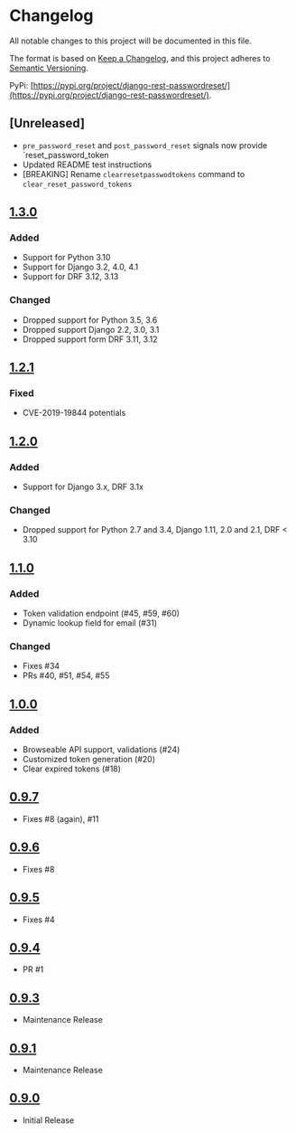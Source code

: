 # Changelog
All notable changes to this project will be documented in this file.

The format is based on [Keep a Changelog](https://keepachangelog.com/en/1.0.0/),
and this project adheres to [Semantic Versioning](https://semver.org/spec/v2.0.0.html).

PyPi: [https://pypi.org/project/django-rest-passwordreset/](https://pypi.org/project/django-rest-passwordreset/).

## [Unreleased]

- `pre_password_reset` and `post_password_reset` signals now provide `reset_password_token
- Updated README test instructions
- [BREAKING] Rename `clearresetpasswodtokens` command to `clear_reset_password_tokens`

## [1.3.0]

### Added
- Support for Python 3.10
- Support for Django 3.2, 4.0, 4.1
- Support for DRF 3.12, 3.13 
### Changed
- Dropped support for Python 3.5, 3.6
- Dropped support Django 2.2, 3.0, 3.1
- Dropped support form DRF 3.11, 3.12

## [1.2.1]
### Fixed
- CVE-2019-19844 potentials

## [1.2.0]
### Added
- Support for Django 3.x, DRF 3.1x 
### Changed
- Dropped support for Python 2.7 and 3.4, Django 1.11, 2.0 and 2.1, DRF < 3.10

## [1.1.0]
### Added
- Token validation endpoint (#45, #59, #60)
- Dynamic lookup field for email (#31)
### Changed
- Fixes #34
- PRs #40, #51, #54, #55

## [1.0.0]
### Added
- Browseable API support, validations (#24)
- Customized token generation (#20)
- Clear expired tokens (#18)

## [0.9.7]
- Fixes #8 (again), #11
## [0.9.6]
- Fixes #8
## [0.9.5]
- Fixes #4
## [0.9.4]
- PR #1
## [0.9.3]
- Maintenance Release
## [0.9.1]
- Maintenance Release
## [0.9.0]
- Initial Release

[1.3.0]: https://github.com/anexia-it/django-rest-passwordreset/compare/1.2.1...1.3.0
[1.2.1]: https://github.com/anexia-it/django-rest-passwordreset/compare/1.2.0...1.2.1
[1.2.0]: https://github.com/anexia-it/django-rest-passwordreset/compare/1.1.0...1.2.0
[1.1.0]: https://github.com/anexia-it/django-rest-passwordreset/compare/1.0.0...1.1.0
[1.0.0]: https://github.com/anexia-it/django-rest-passwordreset/compare/0.9.7...1.0.0
[0.9.7]: https://github.com/anexia-it/django-rest-passwordreset/compare/0.9.6...0.9.7
[0.9.6]: https://github.com/anexia-it/django-rest-passwordreset/compare/0.9.5...0.9.6
[0.9.5]: https://github.com/anexia-it/django-rest-passwordreset/compare/0.9.4...0.9.5
[0.9.4]: https://github.com/anexia-it/django-rest-passwordreset/compare/0.9.3...0.9.4
[0.9.3]: https://github.com/anexia-it/django-rest-passwordreset/compare/0.9.1...0.9.3
[0.9.1]: https://github.com/anexia-it/django-rest-passwordreset/compare/0.9.0...0.9.1
[0.9.0]: https://github.com/anexia-it/django-rest-passwordreset/0.9.0/
